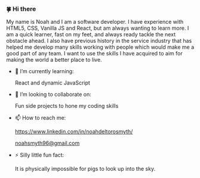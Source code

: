 ### 🍀 Hi there 

My name is Noah and I am a software developer. I have experience with HTML5, CSS, Vanilla JS and
React, but am always wanting to learn more. I am a quick learner, fast on my feet, and always ready tackle the next obstacle ahead. I also have previous history in the service industry that has helped me develop many skills working with people which would make me a good part of any team. I want to use the skills I have acquired to aim for making the world a better place to live.

- 🌱 I’m currently learning:
    
    React and dynamic JavaScript
    
- 👯 I’m looking to collaborate on:

    Fun side projects to hone my coding skills
    
- 📫 How to reach me:

    https://www.linkedin.com/in/noahdeltorosmyth/

    noahsmyth96@gmail.com
    
- ⚡ Silly little fun fact: 

    It is physically impossible for pigs to look up into the sky.
